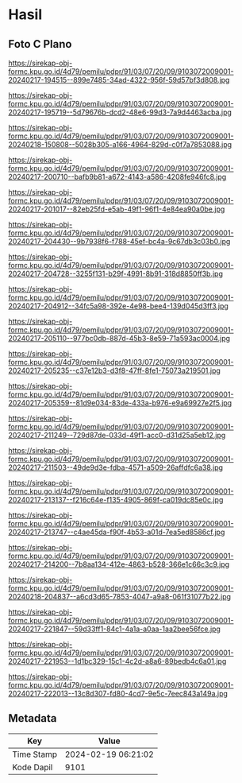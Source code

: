 # Hasil

## Foto C Plano

https://sirekap-obj-formc.kpu.go.id/4d79/pemilu/pdpr/91/03/07/20/09/9103072009001-20240217-194515--899e7485-34ad-4322-956f-59d57bf3d808.jpg

https://sirekap-obj-formc.kpu.go.id/4d79/pemilu/pdpr/91/03/07/20/09/9103072009001-20240217-195719--5d79676b-dcd2-48e6-99d3-7a9d4463acba.jpg

https://sirekap-obj-formc.kpu.go.id/4d79/pemilu/pdpr/91/03/07/20/09/9103072009001-20240218-150808--5028b305-a166-4964-829d-c0f7a7853088.jpg

https://sirekap-obj-formc.kpu.go.id/4d79/pemilu/pdpr/91/03/07/20/09/9103072009001-20240217-200710--bafb9b81-a672-4143-a586-4208fe946fc8.jpg

https://sirekap-obj-formc.kpu.go.id/4d79/pemilu/pdpr/91/03/07/20/09/9103072009001-20240217-201017--82eb25fd-e5ab-49f1-96f1-4e84ea90a0be.jpg

https://sirekap-obj-formc.kpu.go.id/4d79/pemilu/pdpr/91/03/07/20/09/9103072009001-20240217-204430--9b7938f6-f788-45ef-bc4a-9c67db3c03b0.jpg

https://sirekap-obj-formc.kpu.go.id/4d79/pemilu/pdpr/91/03/07/20/09/9103072009001-20240217-204728--3255f131-b29f-4991-8b91-318d8850ff3b.jpg

https://sirekap-obj-formc.kpu.go.id/4d79/pemilu/pdpr/91/03/07/20/09/9103072009001-20240217-204912--34fc5a98-392e-4e98-bee4-139d045d3ff3.jpg

https://sirekap-obj-formc.kpu.go.id/4d79/pemilu/pdpr/91/03/07/20/09/9103072009001-20240217-205110--977bc0db-887d-45b3-8e59-71a593ac0004.jpg

https://sirekap-obj-formc.kpu.go.id/4d79/pemilu/pdpr/91/03/07/20/09/9103072009001-20240217-205235--c37e12b3-d3f8-47ff-8fe1-75073a219501.jpg

https://sirekap-obj-formc.kpu.go.id/4d79/pemilu/pdpr/91/03/07/20/09/9103072009001-20240217-205359--81d9e034-83de-433a-b976-e9a69927e2f5.jpg

https://sirekap-obj-formc.kpu.go.id/4d79/pemilu/pdpr/91/03/07/20/09/9103072009001-20240217-211249--729d87de-033d-49f1-acc0-d31d25a5eb12.jpg

https://sirekap-obj-formc.kpu.go.id/4d79/pemilu/pdpr/91/03/07/20/09/9103072009001-20240217-211503--49de9d3e-fdba-4571-a509-26affdfc6a38.jpg

https://sirekap-obj-formc.kpu.go.id/4d79/pemilu/pdpr/91/03/07/20/09/9103072009001-20240217-213137--f216c64e-f135-4905-869f-ca019dc85e0c.jpg

https://sirekap-obj-formc.kpu.go.id/4d79/pemilu/pdpr/91/03/07/20/09/9103072009001-20240217-213747--c4ae45da-f90f-4b53-a01d-7ea5ed8586cf.jpg

https://sirekap-obj-formc.kpu.go.id/4d79/pemilu/pdpr/91/03/07/20/09/9103072009001-20240217-214200--7b8aa134-412e-4863-b528-366e1c66c3c9.jpg

https://sirekap-obj-formc.kpu.go.id/4d79/pemilu/pdpr/91/03/07/20/09/9103072009001-20240218-204837--a6cd3d65-7853-4047-a9a8-061f31077b22.jpg

https://sirekap-obj-formc.kpu.go.id/4d79/pemilu/pdpr/91/03/07/20/09/9103072009001-20240217-221847--59d33ff1-84c1-4a1a-a0aa-1aa2bee56fce.jpg

https://sirekap-obj-formc.kpu.go.id/4d79/pemilu/pdpr/91/03/07/20/09/9103072009001-20240217-221953--1d1bc329-15c1-4c2d-a8a6-89bedb4c6a01.jpg

https://sirekap-obj-formc.kpu.go.id/4d79/pemilu/pdpr/91/03/07/20/09/9103072009001-20240217-222013--13c8d307-fd80-4cd7-9e5c-7eec843a149a.jpg


## Metadata

| Key        | Value               |
| ---------- | ------------------- |
| Time Stamp | 2024-02-19 06:21:02 |
| Kode Dapil | 9101                |



